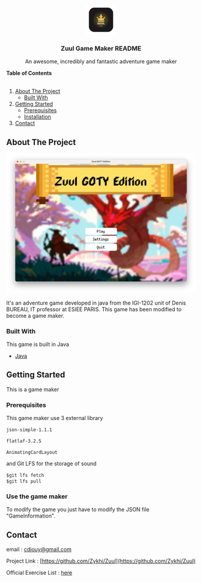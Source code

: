 <br />
<div align="center">
  <a href="https://github.com/Zykhi/Zuul">
    <img src="images/logo.png" alt="Logo" width="80" height="80">
  </a>

  <h3 align="center">Zuul Game Maker README</h3>

  <p align="center">
    An awesome, incredibly and fantastic adventure game maker
  </p>
</div>

<!-- TABLE OF CONTENTS -->

  <summary><Strong>Table of Contents</Strong></summary>
  <br>
  <ol>
    <li>
      <a href="#about-the-project">About The Project</a>
      <ul>
        <li><a href="#built-with">Built With</a></li>
      </ul>
    </li>
    <li>
      <a href="#getting-started">Getting Started</a>
      <ul>
        <li><a href="#prerequisites">Prerequisites</a></li>
        <li><a href="#installation">Installation</a></li>
      </ul>
    </li>
    <li><a href="#contact">Contact</a></li>
  </ol>

<!-- ABOUT THE PROJECT -->

## About The Project

[![zuul][zuul-screenshot]](https://perso.esiee.fr/~diouyc/ZuulGOTYEdition/)

It's an adventure game developed in java from the IGI-1202 unit of Denis BUREAU, IT professor at ESIEE PARIS. This game has been modified to become a game maker.

### Built With

This game is built in Java

- [Java](https://www.java.com/en/)

<!-- GETTING STARTED -->

## Getting Started

This is a game maker

### Prerequisites
This game maker use 3 external library
```ssh
json-simple-1.1.1
```
```ssh
flatlaf-3.2.5
```
```ssh
AnimatingCardLayout
```
and Git LFS for the storage of sound

```ssh
$git lfs fetch
$git lfs pull
```

### Use the game maker

To modify the game you just have to modify the JSON file "GameInformation".


<!-- CONTACT -->

## Contact

email : cdiouy@gmail.com

Project Link : [https://github.com/Zykhi/Zuul](https://github.com/Zykhi/Zuul)

Official Exercise List : [here](https://perso.esiee.fr/~bureaud/Unites/Zuul/listeExercices.htm)

[zuul-screenshot]: images/screenshot.png
